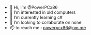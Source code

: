 - 👋 Hi, I’m @PowerPCx86
- 👀 I’m interested in old computers
- 🌱 I’m currently learning c#
- 💞️ I’m looking to collaborate on none
- 📫 to reach me : powerpcx86@pm.me 

<!---
PowerPCx86/PowerPCx86 is a ✨ special ✨ repository because its `README.md` (this file) appears on your GitHub profile.
You can click the Preview link to take a look at your changes.
--->
